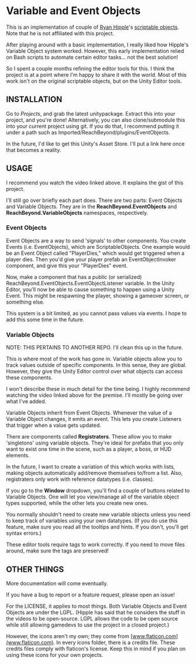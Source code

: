 Variable and Event Objects
==========================

This is an implementation of couple of [Ryan
Hipple](https://twitter.com/roboryantron)'s [scriptable
objects](https://youtu.be/raQ3iHhE_Kk). Note that he is not affiliated with
this project.

After playing around with a basic implementation, I really liked how Hipple's
Variable Object system worked. However, this early implementation relied on
Bash scripts to automate certain editor tasks... not the best solution!

So I spent a couple months refining the editor tools for this. I think the
project is at a point where I'm happy to share it with the world. Most of this
work isn't on the original scriptable objects, but on the Unity Editor tools.

INSTALLATION
------------
Go to *Projects*, and grab the latest unitypackage. Extract this into your
project, and you're done! Alternatively, you can also clone/submodule this into
your current project using git. If you do that, I recommend putting it under a
path such as Imported/ReachBeyond/plugins/EventObjects.

In the future, I'd like to get this Unity's Asset Store. I'll put a link here
once that becomes a reality.

USAGE
-----
I recommend you watch the video linked above. It explains the gist of this
project.

I'll still go over briefly each part does. There are two parts: Event Objects
and Variable Objects. They are in the **ReachBeyond.EventObjects** and
**ReachBeyond.VariableObjects** namespaces, respectively.

### Event Objects
Event Objects are a way to send 'signals' to other components. You create
Events (i.e. EventObjects), which are ScriptableObjects. One example would be
an Event Object called "PlayerDies," which would get triggered when a player
dies. Then you'd give your player prefab an EventObjectInvoker component, and
give this your "PlayerDies" event.

Now, make a component that has a public (or serialized)
ReachBeyond.EventObjects.EventObjectListener variable. In the Unity Editor,
you'll now be able to cause something to happen using a Unity Event. This might
be respawning the player, showing a gameover screen, or something else.

This system is a bit limited, as you cannot pass values via events. I hope to
add this some time in the future.

### Variable Objects
NOTE: THIS PERTAINS TO ANOTHER REPO. I'll clean this up in the future.

This is where most of the work has gone in. Variable objects allow you to track
values outside of specific components. In this sense, they are global. However,
they give the Unity Editor control over what objects can access these
components.

I won't describe these in much detail for the time being. I highly recommend
watching the video linked above for the premise. I'll mostly be going over what
I've added.

Variable Objects inherit from Event Objects. Whenever the value of a Variable
Object changes, it emits an event. This lets you create Listeners that trigger
when a value gets updated.


There are components called **Registraters**. These allow you to make
'singletons' using variable objects. They're ideal for prefabs that you only
want to exist one time in the scene, such as a player, a boss, or HUD elements.

In the future, I want to create a variation of this which works with lists,
making objects automatically add/remove themselves to/from a list. Also,
registraters only work with reference datatypes (i.e. classes).


If you go to the **Window** dropdown, you'll find a couple of buttons related
to Variable Objects. One will let you view/manage all of the variable object types
supported, while the other lets you create new ones.

You normally shouldn't need to create new variable objects unless you need to
keep track of variables using your own datatypes. (If you do use this feature,
make sure you read all the tooltips and hints. If you don't, you'll get syntax
errors.)

These editor tools require tags to work correctly. If you need to move files
around, make sure the tags are preserved!



OTHER THINGS
------------
More documentation will come eventually.

If you have a bug to report or a feature request, please open an issue!

For the LICENSE, it applies to most things. Both Variable Objects and Event
Objects are under the LGPL. (Hipple has said that he considers the stuff in
the videos to be open-source. LGPL allows the code to be open source while
still allowing gamedevs to use the project in a closed project.)

However, the icons aren't my own; they come from
[www.flaticon.com](www.flaticon.com).  In every icons folder, there is a
credits file. These credits files comply with flaticon's license. Keep this in
mind if you plan on using these icons for your own projects.

